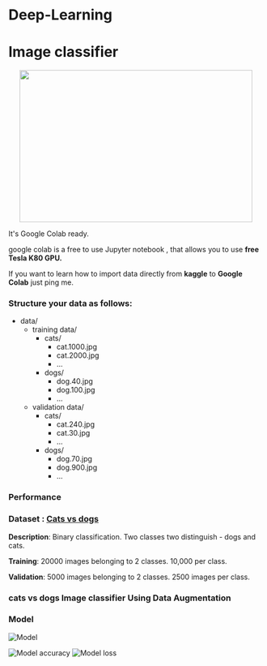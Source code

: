 # Deep-Learning
# Image classifier
<p align="center">
  <img width="460" height="300" src="https://github.com/ak224001/Deep-Learning/blob/master/photo_dogAndCat.jfif">
</p>
<p>It's Google Colab ready.</p>
<p>google colab is a free to use Jupyter notebook , that allows you to use <b>free Tesla K80 GPU.</b></p>
<p>If you want to learn how to import data directly from <b>kaggle</b> to <b>Google Colab</b> just ping me.</p>

### Structure your data as follows:
* data/
  * training data/
    * cats/
      * cat.1000.jpg
      * cat.2000.jpg
      * ...
    * dogs/
      * dog.40.jpg
      * dog.100.jpg
      * ...
  * validation data/
    * cats/
      * cat.240.jpg
      * cat.30.jpg
      * ...
    * dogs/
       * dog.70.jpg
       * dog.900.jpg
       * ...

### Performance
### Dataset : <a href = "https://www.kaggle.com/c/dogs-vs-cats"> Cats vs dogs</a>
<b>Description</b>: Binary classification. Two classes two distinguish - dogs and cats.

<b>Training</b>: 20000 images belonging to 2 classes. 10,000 per class.

<b>Validation</b>: 5000 images belonging to 2 classes. 2500 images per class.

### cats vs dogs Image classifier Using Data Augmentation

### Model
![Model](https://github.com/ak224001/Deep-Learning/blob/master/model.png)

![Model accuracy](https://github.com/ak224001/Deep-Learning/blob/master/model%20accuracy.png)
![Model loss](https://github.com/ak224001/Deep-Learning/blob/master/model%20loss.png)

